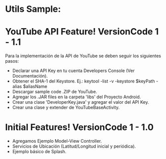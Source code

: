 # Utils Sample:

# YouTube API Feature! VersionCode 1 - 1.1
Para la implementación de la API de YouTube se deben seguir los siguientes pasos:
  - Declarar una API Key en tu cuenta Developers Console (Ver Documentación).
  - Obtener el SHA-1 del Keystore. Ej.: keytool -list -v -keystore $keyPath -alias $aliasName
  - Descargar sample code .ZIP de YouTube.
  - Agregar los .JAR files en la carpeta 'libs' del Proyecto Android.
  - Crear una clase 'DeveloperKey.java' y agregar el valor del API Key.
  - Crear una clase y extender de YouTubeBaseActivity.

# Initial Features! VersionCode 1 - 1.0

  - Agregamos Ejemplo Model-View Controller.
  - Servicios de Ubicación (Latitud/Longitud inicial y periódica).
  - Ejemplo básico de Splash.

